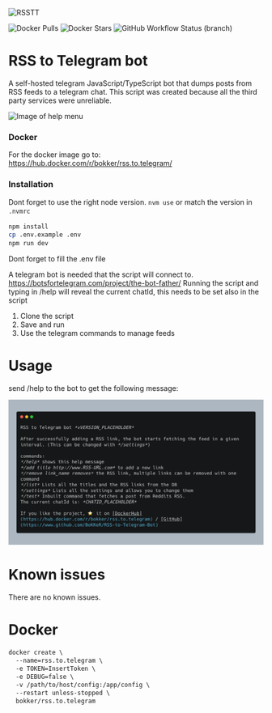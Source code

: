 ![RSSTT](https://github.com/BoKKeR/RSS-to-Telegram-Bot/raw/master/rsstt.png)




![Docker Pulls](https://img.shields.io/docker/pulls/bokker/rss.to.telegram) ![Docker Stars](https://img.shields.io/docker/stars/bokker/rss.to.telegram) ![GitHub Workflow Status (branch)](https://img.shields.io/github/workflow/status/BoKKeR/RSS-to-telegram-Bot/master/master)
# RSS to Telegram bot

A self-hosted telegram JavaScript/TypeScript bot that dumps posts from RSS feeds to a telegram chat. 
This script was created because all the third party services were unreliable.

![Image of help menu](https://bokker.github.io/telegram.png)

### Docker

For the docker image go to: https://hub.docker.com/r/bokker/rss.to.telegram/

### Installation

Dont forget to use the right node version. `nvm use` or match the version in `.nvmrc`

```sh
npm install
cp .env.example .env
npm run dev
```

Dont forget to fill the .env file

A telegram bot is needed that the script will connect to. https://botsfortelegram.com/project/the-bot-father/
Running the script and typing in /help will reveal the current chatId, this needs to be set also in the script

1. Clone the script
2. Save and run
3. Use the telegram commands to manage feeds

# Usage

send /help to the bot to get the following message: 

![help](img/help.png)

# Known issues

There are no known issues.

# Docker

```
docker create \
  --name=rss.to.telegram \
  -e TOKEN=InsertToken \
  -e DEBUG=false \
  -v /path/to/host/config:/app/config \
  --restart unless-stopped \
  bokker/rss.to.telegram
```

